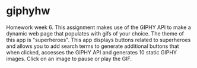 # giphyhw

Homework week 6. This assignment makes use of the GIPHY API to make a dynamic web page that populates with gifs of your choice. The theme of this app is "superheroes". This app displays buttons related to superheroes and allows you to add search terms to generate additional buttons that when clicked, accesses the GIPHY API and generates 10 static GIPHY images. Click on an image to pause or play the GIF.
